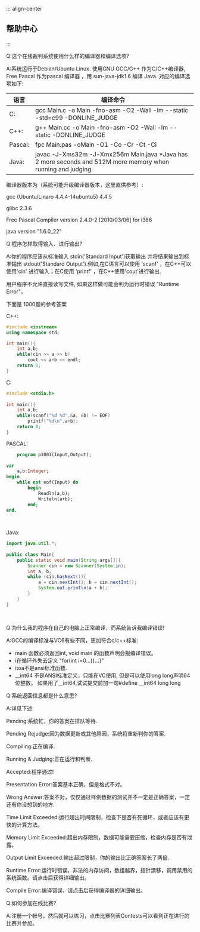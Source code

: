 ::: align-center
##   帮助中心
:::

Q:这个在线裁判系统使用什么样的编译器和编译选项?

A:系统运行于Debian/Ubuntu Linux. 使用GNU GCC/G++ 作为C/C++编译器, Free Pascal 作为pascal 编译器 ，用 sun-java-jdk1.6 编译 Java. 对应的编译选项如下:

|语言|编译命令|
| --- | --- |
| C:      | gcc Main.c -o Main -fno-asm -O2 -Wall -lm --static -std=c99 -DONLINE_JUDGE |
| C++:    | g++ Main.cc -o Main -fno-asm -O2 -Wall -lm --static -DONLINE_JUDGE |
| Pascal: | fpc Main.pas -oMain -O1 -Co -Cr -Ct -Ci|
| Java:   | javac -J-Xms32m -J-Xmx256m Main.java *Java has 2 more seconds and 512M more memory when running and judging. |

编译器版本为（系统可能升级编译器版本，这里直供参考）:

gcc (Ubuntu/Linaro 4.4.4-14ubuntu5) 4.4.5

glibc 2.3.6

Free Pascal Compiler version 2.4.0-2 [2010/03/06] for i386

java version "1.6.0_22"

Q:程序怎样取得输入、进行输出?

A:你的程序应该从标准输入 stdin('Standard Input')获取输出 并将结果输出到标准输出 stdout('Standard Output').例如,在C语言可以使用 'scanf' ，在C++可以使用'cin' 进行输入；在C使用 'printf' ，在C++使用'cout'进行输出.

用户程序不允许直接读写文件, 如果这样做可能会判为运行时错误 "Runtime Error"。

下面是 1000题的参考答案

C++:

```cpp
#include <iostream>
using namespace std;

int main(){
	int a,b;
	while(cin >> a >> b)
		cout << a+b << endl;
	return 0;
}  
```

C:

```c
#include <stdio.h>
        
int main(){
	int a,b;
	while(scanf("%d %d",&a, &b) != EOF)
		printf("%d\n",a+b);
	return 0;
}     
```

PASCAL:

```pascal
	program p1001(Input,Output);
            
var
	a,b:Integer;
begin
	while not eof(Input) do
		begin
			Readln(a,b);
			Writeln(a+b);
		end;
end.
        
        
```

Java:

```java
import java.util.*;
        
public class Main{
	public static void main(String args[]){
		Scanner cin = new Scanner(System.in);
		int a, b;
		while (cin.hasNext()){
			a = cin.nextInt(); b = cin.nextInt();
			System.out.println(a + b);
		}
	}
}
        
        
```

Q:为什么我的程序在自己的电脑上正常编译，而系统告诉我编译错误!

A:GCC的编译标准与VC6有些不同，更加符合c/c++标准:

- main 函数必须返回int, void main 的函数声明会报编译错误。
- i在循环外失去定义 "for(int i=0...){...}"
- itoa不是ansi标准函数.
- __int64 不是ANSI标准定义，只能在VC使用, 但是可以使用long long声明64位整数。
  如果用了__int64,试试提交前加一句#define __int64 long long

Q:系统返回信息都是什么意思?

A:详见下述:

Pending:系统忙，你的答案在排队等待.

Pending Rejudge:因为数据更新或其他原因，系统将重新判你的答案.

Compiling:正在编译.

Running & Judging:正在运行和判断.

Accepted:程序通过!

Presentation Error:答案基本正确，但是格式不对。

Wrong Answer:答案不对，仅仅通过样例数据的测试并不一定是正确答案，一定还有你没想到的地方.

Time Limit Exceeded:运行超出时间限制，检查下是否有死循环，或者应该有更快的计算方法。

Memory Limit Exceeded:超出内存限制，数据可能需要压缩，检查内存是否有泄露。

Output Limit Exceeded:输出超过限制，你的输出比正确答案长了两倍.

Runtime Error:运行时错误，非法的内存访问，数组越界，指针漂移，调用禁用的系统函数。请点击后获得详细输出。

Compile Error:编译错误，请点击后获得编译器的详细输出。

Q:如何参加在线比赛?

A:注册一个帐号，然后就可以练习，点击比赛列表Contests可以看到正在进行的比赛并参加。